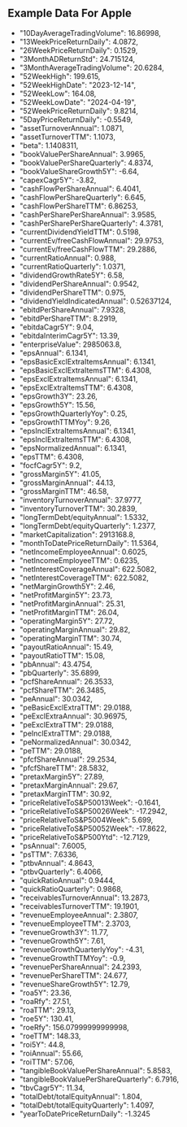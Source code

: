 ## Example Data For Apple
- "10DayAverageTradingVolume": 16.86998,
- "13WeekPriceReturnDaily": 4.0872,
- "26WeekPriceReturnDaily": 0.1529,
- "3MonthADReturnStd": 24.715124,
- "3MonthAverageTradingVolume": 20.6284,
- "52WeekHigh": 199.615,
- "52WeekHighDate": "2023-12-14",
- "52WeekLow": 164.08,
- "52WeekLowDate": "2024-04-19",
- "52WeekPriceReturnDaily": 9.8214,
- "5DayPriceReturnDaily": -0.5549,
- "assetTurnoverAnnual": 1.0871,
- "assetTurnoverTTM": 1.1073,
- "beta": 1.1408311,
- "bookValuePerShareAnnual": 3.9965,
- "bookValuePerShareQuarterly": 4.8374,
- "bookValueShareGrowth5Y": -6.64,
- "capexCagr5Y": -3.82,
- "cashFlowPerShareAnnual": 6.4041,
- "cashFlowPerShareQuarterly": 6.645,
- "cashFlowPerShareTTM": 6.86253,
- "cashPerSharePerShareAnnual": 3.9585,
- "cashPerSharePerShareQuarterly": 4.3781,
- "currentDividendYieldTTM": 0.5198,
- "currentEv/freeCashFlowAnnual": 29.9753,
- "currentEv/freeCashFlowTTM": 29.2886,
- "currentRatioAnnual": 0.988,
- "currentRatioQuarterly": 1.0371,
- "dividendGrowthRate5Y": 6.58,
- "dividendPerShareAnnual": 0.9542,
- "dividendPerShareTTM": 0.975,
- "dividendYieldIndicatedAnnual": 0.52637124,
- "ebitdPerShareAnnual": 7.9328,
- "ebitdPerShareTTM": 8.2919,
- "ebitdaCagr5Y": 9.04,
- "ebitdaInterimCagr5Y": 13.39,
- "enterpriseValue": 2985063.8,
- "epsAnnual": 6.1341,
- "epsBasicExclExtraItemsAnnual": 6.1341,
- "epsBasicExclExtraItemsTTM": 6.4308,
- "epsExclExtraItemsAnnual": 6.1341,
- "epsExclExtraItemsTTM": 6.4308,
- "epsGrowth3Y": 23.26,
- "epsGrowth5Y": 15.56,
- "epsGrowthQuarterlyYoy": 0.25,
- "epsGrowthTTMYoy": 9.26,
- "epsInclExtraItemsAnnual": 6.1341,
- "epsInclExtraItemsTTM": 6.4308,
- "epsNormalizedAnnual": 6.1341,
- "epsTTM": 6.4308,
- "focfCagr5Y": 9.2,
- "grossMargin5Y": 41.05,
- "grossMarginAnnual": 44.13,
- "grossMarginTTM": 46.58,
- "inventoryTurnoverAnnual": 37.9777,
- "inventoryTurnoverTTM": 30.2839,
- "longTermDebt/equityAnnual": 1.5332,
- "longTermDebt/equityQuarterly": 1.2377,
- "marketCapitalization": 2913168.8,
- "monthToDatePriceReturnDaily": 11.5364,
- "netIncomeEmployeeAnnual": 0.6025,
- "netIncomeEmployeeTTM": 0.6235,
- "netInterestCoverageAnnual": 622.5082,
- "netInterestCoverageTTM": 622.5082,
- "netMarginGrowth5Y": 2.46,
- "netProfitMargin5Y": 23.73,
- "netProfitMarginAnnual": 25.31,
- "netProfitMarginTTM": 26.04,
- "operatingMargin5Y": 27.72,
- "operatingMarginAnnual": 29.82,
- "operatingMarginTTM": 30.74,
- "payoutRatioAnnual": 15.49,
- "payoutRatioTTM": 15.08,
- "pbAnnual": 43.4754,
- "pbQuarterly": 35.6899,
- "pcfShareAnnual": 26.3533,
- "pcfShareTTM": 26.3485,
- "peAnnual": 30.0342,
- "peBasicExclExtraTTM": 29.0188,
- "peExclExtraAnnual": 30.96975,
- "peExclExtraTTM": 29.0188,
- "peInclExtraTTM": 29.0188,
- "peNormalizedAnnual": 30.0342,
- "peTTM": 29.0188,
- "pfcfShareAnnual": 29.2534,
- "pfcfShareTTM": 28.5832,
- "pretaxMargin5Y": 27.89,
- "pretaxMarginAnnual": 29.67,
- "pretaxMarginTTM": 30.92,
- "priceRelativeToS&P50013Week": -0.1641,
- "priceRelativeToS&P50026Week": -17.2942,
- "priceRelativeToS&P5004Week": 5.699,
- "priceRelativeToS&P50052Week": -17.8622,
- "priceRelativeToS&P500Ytd": -12.7129,
- "psAnnual": 7.6005,
- "psTTM": 7.6336,
- "ptbvAnnual": 4.8643,
- "ptbvQuarterly": 6.4066,
- "quickRatioAnnual": 0.9444,
- "quickRatioQuarterly": 0.9868,
- "receivablesTurnoverAnnual": 13.2873,
- "receivablesTurnoverTTM": 19.1901,
- "revenueEmployeeAnnual": 2.3807,
- "revenueEmployeeTTM": 2.3703,
- "revenueGrowth3Y": 11.77,
- "revenueGrowth5Y": 7.61,
- "revenueGrowthQuarterlyYoy": -4.31,
- "revenueGrowthTTMYoy": -0.9,
- "revenuePerShareAnnual": 24.2393,
- "revenuePerShareTTM": 24.677,
- "revenueShareGrowth5Y": 12.79,
- "roa5Y": 23.36,
- "roaRfy": 27.51,
- "roaTTM": 29.13,
- "roe5Y": 130.41,
- "roeRfy": 156.07999999999998,
- "roeTTM": 148.33,
- "roi5Y": 44.8,
- "roiAnnual": 55.66,
- "roiTTM": 57.06,
- "tangibleBookValuePerShareAnnual": 5.8583,
- "tangibleBookValuePerShareQuarterly": 6.7916,
- "tbvCagr5Y": 11.34,
- "totalDebt/totalEquityAnnual": 1.804,
- "totalDebt/totalEquityQuarterly": 1.4097,
- "yearToDatePriceReturnDaily": -1.3245

